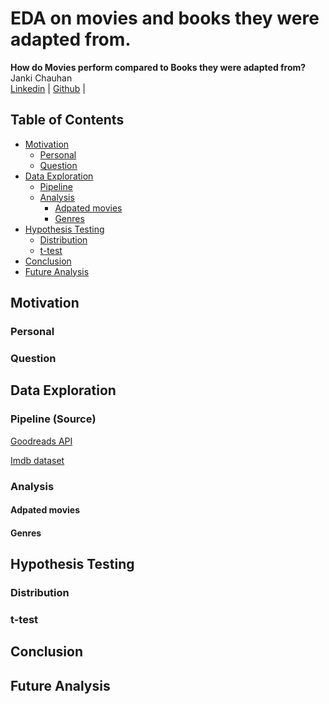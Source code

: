 # EDA on movies and books they were adapted from.
**How do Movies perform compared to Books they were adapted from?**
<br>Janki Chauhan
<br>
[Linkedin](https://www.linkedin.com/in/jankichauhan/) | [Github](https://github.com/jankichauhan) | 

## Table of Contents

* [Motivation](#motivation)
  * [Personal](#personal)
  * [Question](#question)
* [Data Exploration](#data-exploration)
  * [Pipeline](#pipeline-source)
  * [Analysis](#analysis)
    * [Adpated movies](#movies)
    * [Genres](#genres)
* [Hypothesis Testing](#hypothesis-testing)
  * [Distribution](#distribution)
  * [t-test](#t-test)
* [Conclusion](#conclusion)
* [Future Analysis](#future-analysis)

## Motivation

### Personal

### Question

## Data Exploration

### Pipeline (Source)

[Goodreads API](https://www.goodreads.com/api)

[Imdb dataset](https://www.imdb.com/interfaces/)

### Analysis

#### Adpated movies

#### Genres

## Hypothesis Testing
### Distribution

### t-test

## Conclusion

## Future Analysis
